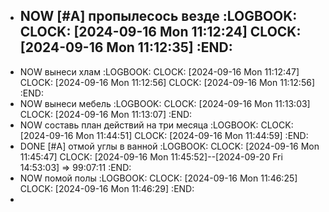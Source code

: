 - NOW [#A] пропылесось везде
  :LOGBOOK:
  CLOCK: [2024-09-16 Mon 11:12:24]
  CLOCK: [2024-09-16 Mon 11:12:35]
  :END:
	-
- NOW вынеси хлам
  :LOGBOOK:
  CLOCK: [2024-09-16 Mon 11:12:47]
  CLOCK: [2024-09-16 Mon 11:12:56]
  CLOCK: [2024-09-16 Mon 11:12:56]
  :END:
- NOW вынеси мебель
  :LOGBOOK:
  CLOCK: [2024-09-16 Mon 11:13:03]
  CLOCK: [2024-09-16 Mon 11:13:07]
  :END:
- NOW составь план действий на  три месяца
  :LOGBOOK:
  CLOCK: [2024-09-16 Mon 11:44:51]
  CLOCK: [2024-09-16 Mon 11:44:59]
  :END:
- DONE [#A] отмой углы в ванной
  :LOGBOOK:
  CLOCK: [2024-09-16 Mon 11:45:47]
  CLOCK: [2024-09-16 Mon 11:45:52]--[2024-09-20 Fri 14:53:03] =>  99:07:11
  :END:
- NOW помой полы
  :LOGBOOK:
  CLOCK: [2024-09-16 Mon 11:46:25]
  CLOCK: [2024-09-16 Mon 11:46:29]
  :END:
-